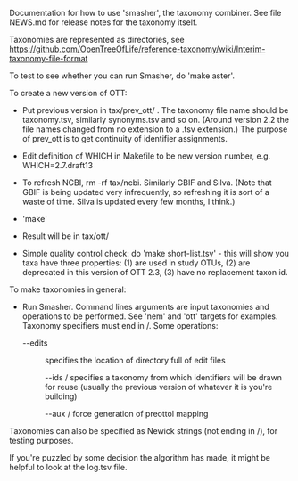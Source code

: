 
Documentation for how to use 'smasher', the taxonomy combiner.
See file NEWS.md for release notes for the taxonomy itself.

Taxonomies are represented as directories, see 
<https://github.com/OpenTreeOfLife/reference-taxonomy/wiki/Interim-taxonomy-file-format>

To test to see whether you can run Smasher, do 'make aster'.

To create a new version of OTT:

- Put previous version in tax/prev_ott/ .  The taxonomy file name
  should be taxonomy.tsv, similarly synonyms.tsv and so on.  (Around version 2.2
  the file names changed from no extension to a .tsv extension.)
  The purpose of prev_ott is to get continuity of identifier assignments.

- Edit definition of WHICH in Makefile to be new version number, e.g.
  WHICH=2.7.draft13

- To refresh NCBI, rm -rf tax/ncbi.  Similarly GBIF and Silva.
  (Note that GBIF is being updated very infrequently,
  so refreshing it is sort of a waste of time.  Silva is updated 
  every few months, I think.)

- 'make'

- Result will be in tax/ott/

- Simple quality control check: do 'make short-list.tsv' - this will show you 
  taxa have three properties: (1) are used in study OTUs, (2) are deprecated 
  in this version of OTT 2.3, (3) have no replacement taxon id.

To make taxonomies in general:

- Run Smasher.  Command lines arguments are input taxonomies and
  operations to be performed.  See 'nem' and 'ott' targets for
  examples.  Taxonomy specifiers must end in /.  Some operations:

    --edits <dir>      specifies the location of directory full of edit files

    --ids <tax>/     specifies a taxonomy from which identifiers will be
      	  	     drawn for reuse (usually the previous version of whatever it is
      		     you're building)

   --aux <preottol>/     force generation of preottol mapping

Taxonomies can also be specified as Newick strings (not ending in /),
for testing purposes.

If you're puzzled by some decision the algorithm has made, it might be
helpful to look at the log.tsv file.